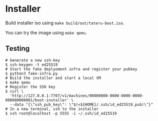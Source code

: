 # Installer

Build installer iso using `make build/out/tateru-boot.iso`.

You can try the image using `make qemu`.

## Testing

```
# Generate a new ssh-key
$ ssh-keygen -t ed25519
# Start the fake deplyoment infra and register your pubkey
$ python3 fake-infra.py
# Build the installer and start a local VM
$ make qemu
# Register the SSH key
$ curl \
  'http://127.0.0.1:7707/v1/machines/00000000-0000-0000-0000-000000000001/boot-installer' \
  --data "{\"ssh_pub_key\": \"$(<${HOME}/.ssh/id_ed25519.pub)\"}"
# In a new terminal, ssh to the installer
$ ssh root@localhost -p 5555 -i ~/.ssh/id_ed25519
```
